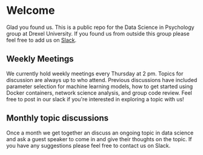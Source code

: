 # Welcome

Glad you found us. This is a public repo for the Data Science in Psychology group at Drexel University. If you found us from outside this group please feel free to add us
on [Slack](https://join.slack.com/t/datasciencean-lot8019/shared_invite/zt-hjhaz9gw-7bHVuROpdFn_uvT074wtUQ). 

## Weekly Meetings 
We currently hold weekly meetings every Thursday at 2 pm. Topics for discussion are always up to who attend. Previous discussions have included parameter selection
for machine learning models, how to get started using Docker containers, network science analysis, and group code review. Feel free to post in our slack if you're interested
in exploring a topic with us!

## Monthly topic discussions
Once a month we get together an discuss an ongoing topic in data science and ask a guest speaker to come in and give their thoughts on the topic. If you have any suggestions please feel free to contact us on Slack.
